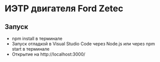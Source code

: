 # ИЭТР двигателя Ford Zetec

## Запуск
- npm install в терминале
- Запуск отладкой в Visual Studio Code через Node.js или через npm start в терминале
- Открытие на http://localhost:3000/
